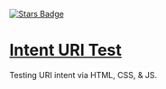 [![Stars Badge](https://img.shields.io/github/stars/stevenfelix505/Intent-URI-Test.svg?style=flat&label=Stars)](https://github.com/stevenfelix505/Intent-URI-Test)

# [Intent URI Test](https://stevenfelix505.github.io/Intent-URI-Test)
Testing URI intent via HTML, CSS, &amp; JS.
